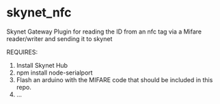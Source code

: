skynet_nfc
==========

Skynet Gateway Plugin for reading the ID from an nfc tag via a Mifare reader/writer and sending it to skynet

REQUIRES:

1. Install Skynet Hub
2. npm install node-serialport
3. Flash an arduino with the MIFARE code that should be included in this repo.
4. ...
